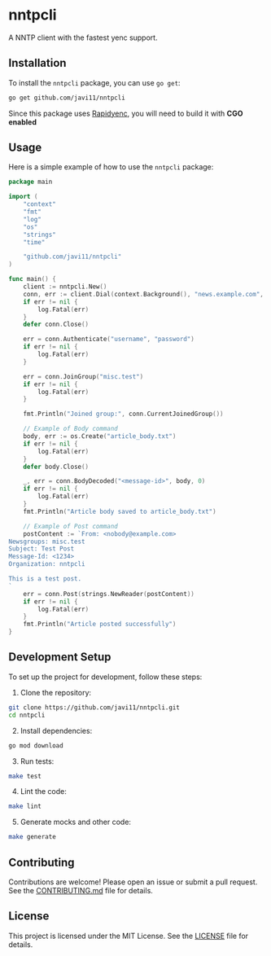 # nntpcli

A NNTP client with the fastest yenc support.

## Installation

To install the `nntpcli` package, you can use `go get`:

```sh
go get github.com/javi11/nntpcli
```

Since this package uses [Rapidyenc](github.com/mnightingale/rapidyenc), you will need to build it with **CGO enabled**

## Usage

Here is a simple example of how to use the `nntpcli` package:

```go
package main

import (
    "context"
    "fmt"
    "log"
    "os"
    "strings"
    "time"

    "github.com/javi11/nntpcli"
)

func main() {
    client := nntpcli.New()
    conn, err := client.Dial(context.Background(), "news.example.com", 119, nil)
    if err != nil {
        log.Fatal(err)
    }
    defer conn.Close()

    err = conn.Authenticate("username", "password")
    if err != nil {
        log.Fatal(err)
    }

    err = conn.JoinGroup("misc.test")
    if err != nil {
        log.Fatal(err)
    }

    fmt.Println("Joined group:", conn.CurrentJoinedGroup())

    // Example of Body command
    body, err := os.Create("article_body.txt")
    if err != nil {
        log.Fatal(err)
    }
    defer body.Close()

    _, err = conn.BodyDecoded("<message-id>", body, 0)
    if err != nil {
        log.Fatal(err)
    }
    fmt.Println("Article body saved to article_body.txt")

    // Example of Post command
    postContent := `From: <nobody@example.com>
Newsgroups: misc.test
Subject: Test Post
Message-Id: <1234>
Organization: nntpcli

This is a test post.
`
    err = conn.Post(strings.NewReader(postContent))
    if err != nil {
        log.Fatal(err)
    }
    fmt.Println("Article posted successfully")
}
```

## Development Setup

To set up the project for development, follow these steps:

1. Clone the repository:

```sh
git clone https://github.com/javi11/nntpcli.git
cd nntpcli
```

2. Install dependencies:

```sh
go mod download
```

3. Run tests:

```sh
make test
```

4. Lint the code:

```sh
make lint
```

5. Generate mocks and other code:

```sh
make generate
```

## Contributing

Contributions are welcome! Please open an issue or submit a pull request. See the [CONTRIBUTING.md](CONTRIBUTING.md) file for details.

## License

This project is licensed under the MIT License. See the [LICENSE](LICENSE) file for details.
